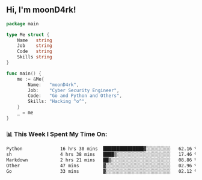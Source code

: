 <h2> Hi, I'm moonD4rk!</h2>

```go
package main

type Me struct {
	Name   string
	Job    string
	Code   string
	Skills string
}

func main() {
	me := &Me{
		Name:   "moonD4rk",
		Job:    "Cyber Security Engineer",
		Code:   "Go and Python and Others",
		Skills: "Hacking ^o^",
	}
	_ = me
}
```

<h3>📊 This Week I Spent My Time On:</h3>
<!-- <img align='right' src="https://github-readme-stats.vercel.app/api?username=moond4rk&show_icons=true&theme=radical", width="300" height="150"> -->

<!--START_SECTION:waka-->

```txt
Python              16 hrs 30 mins  ███████████████▓░░░░░░░░░   62.16 %
sh                  4 hrs 38 mins   ████▒░░░░░░░░░░░░░░░░░░░░   17.46 %
Markdown            2 hrs 21 mins   ██▒░░░░░░░░░░░░░░░░░░░░░░   08.86 %
Other               47 mins         ▓░░░░░░░░░░░░░░░░░░░░░░░░   02.96 %
Go                  33 mins         ▓░░░░░░░░░░░░░░░░░░░░░░░░   02.12 %
```

<!--END_SECTION:waka-->

